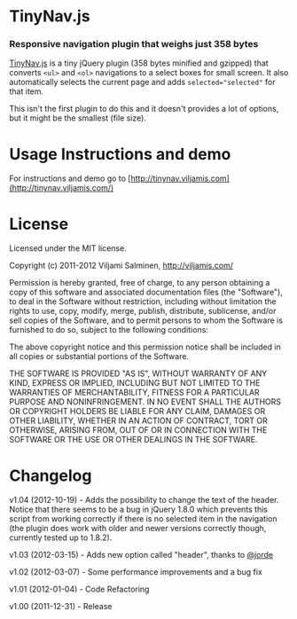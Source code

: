 # TinyNav.js
### Responsive navigation plugin that weighs just 358 bytes

[TinyNav.js](http://tinynav.viljamis.com/) is a tiny jQuery plugin (358 bytes minified and gzipped) that converts `<ul>` and `<ol>` navigations to a select boxes for small screen. It also automatically selects the current page and adds `selected="selected"` for that item.

This isn't the first plugin to do this and it doesn't provides a lot of options, but it might be the smallest (file size). 

Usage Instructions and demo
======

For instructions and demo go to [http://tinynav.viljamis.com](http://tinynav.viljamis.com/)


License
======

Licensed under the MIT license.

Copyright (c) 2011-2012 Viljami Salminen, http://viljamis.com/

Permission is hereby granted, free of charge, to any person obtaining a copy of this software and associated documentation files (the "Software"), to deal in the Software without restriction, including without limitation the rights to use, copy, modify, merge, publish, distribute, sublicense, and/or sell copies of the Software, and to permit persons to whom the Software is furnished to do so, subject to the following conditions:

The above copyright notice and this permission notice shall be included in all copies or substantial portions of the Software.

THE SOFTWARE IS PROVIDED "AS IS", WITHOUT WARRANTY OF ANY KIND, EXPRESS OR IMPLIED, INCLUDING BUT NOT LIMITED TO THE WARRANTIES OF MERCHANTABILITY, FITNESS FOR A PARTICULAR PURPOSE AND NONINFRINGEMENT. IN NO EVENT SHALL THE AUTHORS OR COPYRIGHT HOLDERS BE LIABLE FOR ANY CLAIM, DAMAGES OR OTHER LIABILITY, WHETHER IN AN ACTION OF CONTRACT, TORT OR OTHERWISE, ARISING FROM, OUT OF OR IN CONNECTION WITH THE SOFTWARE OR THE USE OR OTHER DEALINGS IN THE SOFTWARE.


Changelog
======

v1.04 (2012-10-19) - Adds the possibility to change the text of the header. Notice that there seems to be a bug in jQuery 1.8.0 which prevents this script from working correctly if there is no selected item in the navigation (the plugin does work with older and newer versions correctly though, currently tested up to 1.8.2).

v1.03 (2012-03-15) - Adds new option called "header", thanks to [@jorde](https://github.com/jorde)

v1.02 (2012-03-07) - Some performance improvements and a bug fix

v1.01 (2012-01-04) - Code Refactoring

v1.00 (2011-12-31) - Release